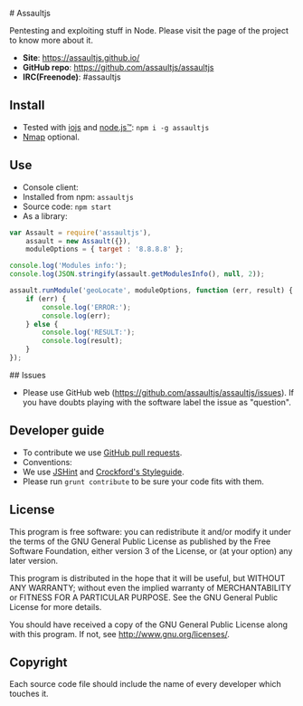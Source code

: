 # Assaultjs

Pentesting and exploiting stuff in Node. Please visit the page of the project to know more about it.
- **Site**: https://assaultjs.github.io/
- **GitHub repo**: https://github.com/assaultjs/assaultjs
- **IRC(Freenode)**: #assaultjs

## Install
- Tested with [iojs](https://iojs.org/) and [node.js™](http://nodejs.org/): `npm i -g assaultjs`
- [Nmap](http://nmap.org/) optional.

## Use
- Console client:
 - Installed from npm: `assaultjs`
 - Source code: `npm start`
- As a library:
```javascript
var Assault = require('assaultjs'),
    assault = new Assault({}),
    moduleOptions = { target : '8.8.8.8' };

console.log('Modules info:');
console.log(JSON.stringify(assault.getModulesInfo(), null, 2));

assault.runModule('geoLocate', moduleOptions, function (err, result) {
    if (err) {
        console.log('ERROR:');
        console.log(err);
    } else {
        console.log('RESULT:');
        console.log(result);
    }
});
```

## Issues
- Please use GitHub web (https://github.com/assaultjs/assaultjs/issues). If you have doubts playing with the software label the issue as "question".

## Developer guide
- To contribute we use [GitHub pull requests](https://help.github.com/articles/using-pull-requests).
- Conventions:
 - We use [JSHint](http://jshint.com/) and [Crockford's Styleguide](http://javascript.crockford.com/code.html).
 - Please run `grunt contribute` to be sure your code fits with them.

## License
This program is free software: you can redistribute it and/or modify
it under the terms of the GNU General Public License as published by
the Free Software Foundation, either version 3 of the License, or
(at your option) any later version.

This program is distributed in the hope that it will be useful,
but WITHOUT ANY WARRANTY; without even the implied warranty of
MERCHANTABILITY or FITNESS FOR A PARTICULAR PURPOSE.  See the
GNU General Public License for more details.

You should have received a copy of the GNU General Public License
along with this program.  If not, see <http://www.gnu.org/licenses/>.

## Copyright
Each source code file should include the name of every developer which touches it.